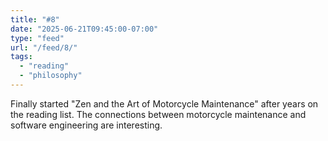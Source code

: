 ```yaml
---
title: "#8"
date: "2025-06-21T09:45:00-07:00"
type: "feed"
url: "/feed/8/"
tags:
  - "reading"
  - "philosophy"
---
```


Finally started "Zen and the Art of Motorcycle Maintenance" after years on the reading list. The connections between motorcycle maintenance and software engineering are interesting.
